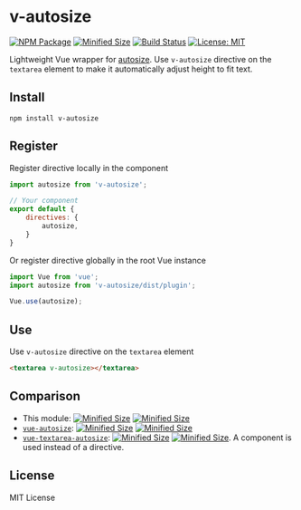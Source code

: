 # v-autosize

[![NPM Package](https://img.shields.io/npm/v/v-autosize.svg?style=flat-square)](https://www.npmjs.org/package/v-autosize)
[![Minified Size](https://img.shields.io/bundlephobia/min/v-autosize.svg?style=flat-square)](https://bundlephobia.com/result?p=v-autosize)
[![Build Status](https://img.shields.io/travis/com/shrpne/v-autosize/master.svg?style=flat-square)](https://travis-ci.com/shrpne/v-autosize)
[![License: MIT](https://img.shields.io/badge/License-MIT-yellow.svg?style=flat-square)](https://github.com/shrpne/v-autosize/blob/master/LICENSE)

Lightweight Vue wrapper for [autosize](https://github.com/jackmoore/autosize).
Use `v-autosize` directive on the `textarea` element to make it automatically adjust height to fit text.



## Install

```
npm install v-autosize
```


## Register

Register directive locally in the component
```js
import autosize from 'v-autosize';

// Your component
export default {
    directives: {
        autosize,
    }
}
```

Or register directive globally in the root Vue instance
```js
import Vue from 'vue';
import autosize from 'v-autosize/dist/plugin';

Vue.use(autosize);
```

## Use

Use `v-autosize` directive on the `textarea` element
```html
<textarea v-autosize></textarea>
```


## Comparison

- This module: [![Minified Size](https://img.shields.io/bundlephobia/min/v-autosize.svg?style=flat-square&label=minified)](https://bundlephobia.com/result?p=v-autosize) [![Minified Size](https://img.shields.io/bundlephobia/minzip/v-autosize.svg?style=flat-square&label=gzipped)](https://bundlephobia.com/result?p=v-autosize)
- [`vue-autosize`](https://github.com/mage3k/vue-autosize): [![Minified Size](https://img.shields.io/bundlephobia/min/vue-autosize.svg?style=flat-square&label=minified)](https://bundlephobia.com/result?p=vue-autosize) [![Minified Size](https://img.shields.io/bundlephobia/minzip/vue-autosize.svg?style=flat-square&label=gzipped)](https://bundlephobia.com/result?p=vue-autosize)
- [`vue-textarea-autosize`](https://github.com/devstark-com/vue-textarea-autosize): [![Minified Size](https://img.shields.io/bundlephobia/min/vue-textarea-autosize.svg?style=flat-square&label=minified)](https://bundlephobia.com/result?p=vue-textarea-autosize) [![Minified Size](https://img.shields.io/bundlephobia/minzip/vue-textarea-autosize.svg?style=flat-square&label=gzipped)](https://bundlephobia.com/result?p=vue-textarea-autosize). A component is used instead of a directive.


## License

MIT License
